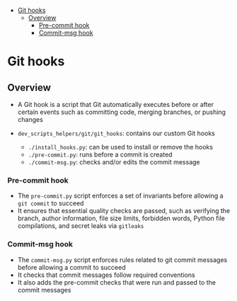<!-- toc -->

- [Git hooks](#git-hooks)
  * [Overview](#overview)
    + [Pre-commit hook](#pre-commit-hook)
    + [Commit-msg hook](#commit-msg-hook)

<!-- tocstop -->

# Git hooks

## Overview

- A Git hook is a script that Git automatically executes before or after certain
  events such as committing code, merging branches, or pushing changes

- `dev_scripts_helpers/git/git_hooks`: contains our custom Git hooks
  - `./install_hooks.py`: can be used to install or remove the hooks
  - `./pre-commit.py`: runs before a commit is created
  - `./commit-msg.py`: checks and/or edits the commit message

### Pre-commit hook

- The `pre-commit.py` script enforces a set of invariants before allowing a
  `git commit` to succeed
- It ensures that essential quality checks are passed, such as verifying the
  branch, author information, file size limits, forbidden words, Python file
  compilations, and secret leaks via `gitleaks`

### Commit-msg hook

- The `commit-msg.py` script enforces rules related to git commit messages
  before allowing a commit to succeed
- It checks that commit messages follow required conventions
- It also adds the pre-commit checks that were run and passed to the commit
  messages
